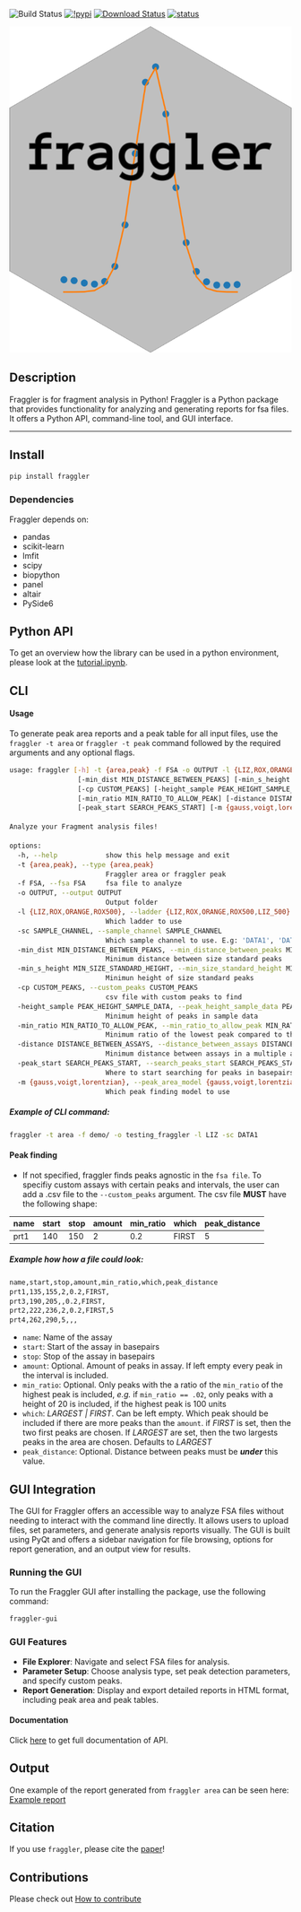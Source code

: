 ![Build Status](https://github.com/clinical-genomics-umea/fraggler/actions/workflows/pdoc.yaml/badge.svg)
[![!pypi](https://img.shields.io/pypi/v/fraggler?color=cyan)](https://pypi.org/project/fraggler/)
[![Download Status](https://static.pepy.tech/badge/fraggler)](https://pypi.python.org/pypi/fraggler/)
[![status](https://joss.theoj.org/papers/81151fc975a2a38308643c816df4a029/status.svg)](https://joss.theoj.org/papers/81151fc975a2a38308643c816df4a029)

![logo](examples/logo.png)

## Description

Fraggler is for fragment analysis in Python!
Fraggler is a Python package that provides functionality for analyzing and generating reports for fsa files. It offers a Python API, command-line tool, and GUI interface.

---

## Install

```bash
pip install fraggler
```

### Dependencies

Fraggler depends on:

- pandas
- scikit-learn
- lmfit
- scipy
- biopython
- panel
- altair
- PySide6

## Python API

To get an overview how the library can be used in a python environment, please look at the [tutorial.ipynb](demo/tutorial.ipynb).

## CLI

#### Usage

To generate peak area reports and a peak table for all input files, use the `fraggler -t area` or `fraggler -t peak` command followed by the required arguments and any optional flags.

```bash
usage: fraggler [-h] -t {area,peak} -f FSA -o OUTPUT -l {LIZ,ROX,ORANGE,ROX500} -sc SAMPLE_CHANNEL
                 [-min_dist MIN_DISTANCE_BETWEEN_PEAKS] [-min_s_height MIN_SIZE_STANDARD_HEIGHT]
                 [-cp CUSTOM_PEAKS] [-height_sample PEAK_HEIGHT_SAMPLE_DATA]
                 [-min_ratio MIN_RATIO_TO_ALLOW_PEAK] [-distance DISTANCE_BETWEEN_ASSAYS]
                 [-peak_start SEARCH_PEAKS_START] [-m {gauss,voigt,lorentzian}]

Analyze your Fragment analysis files!

options:
  -h, --help            show this help message and exit
  -t {area,peak}, --type {area,peak}
                        Fraggler area or fraggler peak
  -f FSA, --fsa FSA     fsa file to analyze
  -o OUTPUT, --output OUTPUT
                        Output folder
  -l {LIZ,ROX,ORANGE,ROX500}, --ladder {LIZ,ROX,ORANGE,ROX500,LIZ_500}
                        Which ladder to use
  -sc SAMPLE_CHANNEL, --sample_channel SAMPLE_CHANNEL
                        Which sample channel to use. E.g: 'DATA1', 'DATA2'...
  -min_dist MIN_DISTANCE_BETWEEN_PEAKS, --min_distance_between_peaks MIN_DISTANCE_BETWEEN_PEAKS
                        Minimum distance between size standard peaks
  -min_s_height MIN_SIZE_STANDARD_HEIGHT, --min_size_standard_height MIN_SIZE_STANDARD_HEIGHT
                        Minimun height of size standard peaks
  -cp CUSTOM_PEAKS, --custom_peaks CUSTOM_PEAKS
                        csv file with custom peaks to find
  -height_sample PEAK_HEIGHT_SAMPLE_DATA, --peak_height_sample_data PEAK_HEIGHT_SAMPLE_DATA
                        Minimum height of peaks in sample data
  -min_ratio MIN_RATIO_TO_ALLOW_PEAK, --min_ratio_to_allow_peak MIN_RATIO_TO_ALLOW_PEAK
                        Minimum ratio of the lowest peak compared to the heighest peak in the assay
  -distance DISTANCE_BETWEEN_ASSAYS, --distance_between_assays DISTANCE_BETWEEN_ASSAYS
                        Minimum distance between assays in a multiple assay experiment
  -peak_start SEARCH_PEAKS_START, --search_peaks_start SEARCH_PEAKS_START
                        Where to start searching for peaks in basepairs
  -m {gauss,voigt,lorentzian}, --peak_area_model {gauss,voigt,lorentzian}
                        Which peak finding model to use
```

##### Example of CLI command:

```bash
fraggler -t area -f demo/ -o testing_fraggler -l LIZ -sc DATA1
```

#### Peak finding

- If not specified, fraggler finds peaks agnostic in the `fsa file`. To specifiy custom assays with certain peaks and intervals, the user can add a .csv file to the `--custom_peaks` argument. The csv file **MUST** have the following shape:

| name | start | stop | amount | min_ratio | which | peak_distance |
| ---- | ----- | ---- | ------ | --------- | ----- | ------------- |
| prt1 | 140   | 150  | 2      | 0.2       | FIRST | 5             |

##### Example how how a file could look:

```txt
name,start,stop,amount,min_ratio,which,peak_distance
prt1,135,155,2,0.2,FIRST,
prt3,190,205,,0.2,FIRST,
prt2,222,236,2,0.2,FIRST,5
prt4,262,290,5,,,
```

- `name`: Name of the assay
- `start`: Start of the assay in basepairs
- `stop`: Stop of the assay in basepairs
- `amount`: Optional. Amount of peaks in assay. If left empty every peak in the interval is included.
- `min_ratio`: Optional. Only peaks with the a ratio of the `min_ratio` of the highest peak is included, _e.g._ if `min_ratio == .02`, only peaks with a height of 20 is included, if the highest peak is 100 units
- `which`: _LARGEST | FIRST_. Can be left empty. Which peak should be included if there are more peaks than the `amount`. if _FIRST_ is set, then the two first peaks are chosen. If _LARGEST_ are set, then the two largests peaks in the area are chosen. Defaults to _LARGEST_
- `peak_distance`: Optional. Distance between peaks must be **_under_** this value.

## GUI Integration

The GUI for Fraggler offers an accessible way to analyze FSA files without needing to interact with the command line directly. It allows users to upload files, set parameters, and generate analysis reports visually. The GUI is built using PyQt and offers a sidebar navigation for file browsing, options for report generation, and an output view for results.

### Running the GUI

To run the Fraggler GUI after installing the package, use the following command:

```bash
fraggler-gui
```

### GUI Features

- **File Explorer**: Navigate and select FSA files for analysis.
- **Parameter Setup**: Choose analysis type, set peak detection parameters, and specify custom peaks.
- **Report Generation**: Display and export detailed reports in HTML format, including peak area and peak tables.

#### Documentation

Click [here](https://clinical-genomics-umea.github.io/fraggler/fraggler/fraggler.html) to get full documentation of API.

## Output

One example of the report generated from `fraggler area` can be seen here: [Example report](examples/multiplex_fraggler_area.html)

## Citation

If you use `fraggler`, please cite the [paper](https://joss.theoj.org/papers/10.21105/joss.06869)!

## Contributions

Please check out [How to contribute](CONTRIBUTION.md)

